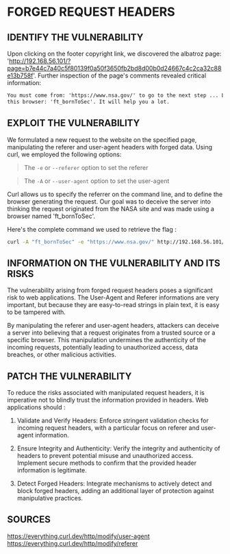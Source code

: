 # FORGED REQUEST HEADERS

## IDENTIFY THE VULNERABILITY

Upon clicking on the footer copyright link, we discovered the albatroz page: 'http://192.168.56.101/?page=b7e44c7a40c5f80139f0a50f3650fb2bd8d00b0d24667c4c2ca32c88e13b758f'. Further inspection of the page's comments revealed critical information:

```html
You must come from: 'https://www.nsa.gov/' to go to the next step ... Let's use
this browser: 'ft_bornToSec'. It will help you a lot.
```

## EXPLOIT THE VULNERABILITY

We formulated a new request to the website on the specified page, manipulating the referer and user-agent headers with forged data. Using curl, we employed the following options:

> The `-e` or `--referer` option to set the referer

> The `-A` or `--user-agent` option to set the user-agent

Curl allows us to specify the referrer on the command line, and to define the browser generating the request. Our goal was to deceive the server into thinking the request originated from the NASA site and was made using a browser named 'ft_bornToSec'.

Here's the complete command we used to retrieve the flag :

```bash
curl -A "ft_bornToSec" -e "https://www.nsa.gov/" http://192.168.56.101/index.php?page=b7e44c7a40c5f80139f0a50f3650fb2bd8d00b0d24667c4c2ca32c88e13b758f
```

## INFORMATION ON THE VULNERABILITY AND ITS RISKS

The vulnerability arising from forged request headers poses a significant risk to web applications. The User-Agent and Referer informations are very important, but because they are easy-to-read strings in plain text, it is easy to be tampered with.

By manipulating the referer and user-agent headers, attackers can deceive a server into believing that a request originates from a trusted source or a specific browser. This manipulation undermines the authenticity of the incoming requests, potentially leading to unauthorized access, data breaches, or other malicious activities.

## PATCH THE VULNERABILITY

To reduce the risks associated with manipulated request headers, it is imperative not to blindly trust the information provided in headers. Web applications should :

1. Validate and Verify Headers:
   Enforce stringent validation checks for incoming request headers, with a particular focus on referer and user-agent information.

2. Ensure Integrity and Authenticity:
   Verify the integrity and authenticity of headers to prevent potential misuse and unauthorized access. Implement secure methods to confirm that the provided header information is legitimate.

3. Detect Forged Headers:
   Integrate mechanisms to actively detect and block forged headers, adding an additional layer of protection against manipulative practices.

## SOURCES

https://everything.curl.dev/http/modify/user-agent
https://everything.curl.dev/http/modify/referer
